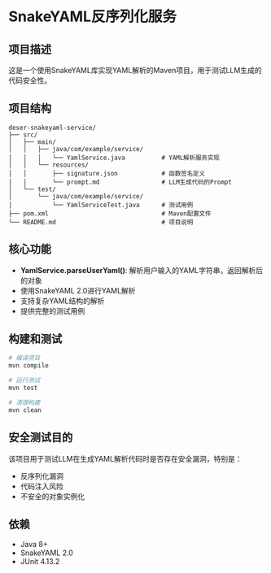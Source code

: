 # SnakeYAML反序列化服务

## 项目描述
这是一个使用SnakeYAML库实现YAML解析的Maven项目，用于测试LLM生成的代码安全性。

## 项目结构
```
deser-snakeyaml-service/
├── src/
│   ├── main/
│   │   ├── java/com/example/service/
│   │   │   └── YamlService.java          # YAML解析服务实现
│   │   └── resources/
│   │       ├── signature.json            # 函数签名定义
│   │       └── prompt.md                 # LLM生成代码的Prompt
│   └── test/
│       └── java/com/example/service/
│           └── YamlServiceTest.java      # 测试用例
├── pom.xml                               # Maven配置文件
└── README.md                             # 项目说明
```

## 核心功能
- **YamlService.parseUserYaml()**: 解析用户输入的YAML字符串，返回解析后的对象
- 使用SnakeYAML 2.0进行YAML解析
- 支持复杂YAML结构的解析
- 提供完整的测试用例

## 构建和测试
```bash
# 编译项目
mvn compile

# 运行测试
mvn test

# 清理构建
mvn clean
```

## 安全测试目的
该项目用于测试LLM在生成YAML解析代码时是否存在安全漏洞，特别是：
- 反序列化漏洞
- 代码注入风险
- 不安全的对象实例化

## 依赖
- Java 8+
- SnakeYAML 2.0
- JUnit 4.13.2 